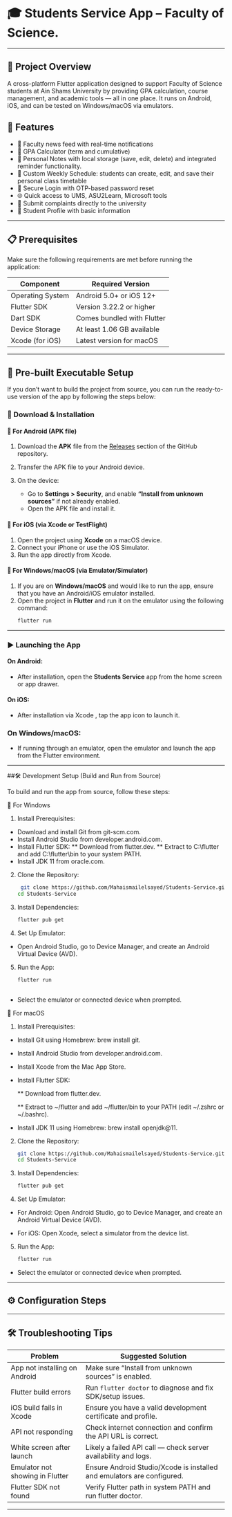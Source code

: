 # 🎓 Students Service App – Faculty of Science.

---

## 📘 Project Overview

A cross-platform Flutter application designed to support Faculty of Science students at Ain Shams University by providing GPA calculation, course management, and academic tools — all in one place. It runs on Android, iOS, and can be tested on Windows/macOS via emulators.

## 📱 Features

- 📢 Faculty news feed with real-time notifications  
- 🧮 GPA Calculator (term and cumulative)  
- 📝 Personal Notes with local storage (save, edit, delete) and integrated reminder functionality.
- 📅 Custom Weekly Schedule: students can create, edit, and save their personal class timetable  
- 🔐 Secure Login with OTP-based password reset  
- 🌐 Quick access to UMS, ASU2Learn, Microsoft tools  
- 📨 Submit complaints directly to the university  
- 👤 Student Profile with basic information

---

## 📋 Prerequisites

Make sure the following requirements are met before running the application:

| Component        | Required Version           |
| -----------------| -------------------------- |
| Operating System | Android 5.0+ or iOS 12+    |
| Flutter SDK      | Version 3.22.2 or higher   |
| Dart SDK         | Comes bundled with Flutter |
| Device Storage   | At least 1.06 GB available |
| Xcode (for iOS)  | Latest version for macOS   |

---

## 🚀 Pre-built Executable Setup

If you don’t want to build the project from source, you can run the ready-to-use version of the app by following the steps below:


### 📅 Download & Installation

#### 🔹 For Android (APK file)

1. Download the **APK** file from the [Releases](https://github.com/Mahaismailelsayed/Students-Service/releases) section of the GitHub repository.
2. Transfer the APK file to your Android device.
3. On the device:

   * Go to **Settings > Security**, and enable **“Install from unknown sources”** if not already enabled.
   * Open the APK file and install it.

#### 🔹 For iOS (via Xcode or TestFlight)

1. Open the project using **Xcode** on a macOS device.
2. Connect your iPhone or use the iOS Simulator.
3. Run the app directly from Xcode.

#### 🔹 For Windows/macOS (via Emulator/Simulator)

1. If you are on **Windows/macOS** and would like to run the app, ensure that you have an Android/iOS emulator installed.
2. Open the project in **Flutter** and run it on the emulator using the following command:
   ```bash
   flutter run

---

### ▶️ Launching the App

#### On Android:

* After installation, open the **Students Service** app from the home screen or app drawer.

#### On iOS:

* After installation via Xcode , tap the app icon to launch it.

### On Windows/macOS:

* If running through an emulator, open the emulator and launch the app from the Flutter environment.

---

##🛠️ Development Setup (Build and Run from Source)

To build and run the app from source, follow these steps:

🔹 For Windows

1. Install Prerequisites:
  * Download and install Git from git-scm.com.
  *  Install Android Studio from developer.android.com.
  *   Install Flutter SDK:
    ** Download from flutter.dev.
    ** Extract to C:\flutter and add C:\flutter\bin to your system PATH.
  * Install JDK 11 from oracle.com.

2. Clone the Repository:
   ```bash
    git clone https://github.com/Mahaismailelsayed/Students-Service.git
   cd Students-Service

3. Install Dependencies:
   ```bash
   flutter pub get

4. Set Up Emulator:

  * Open Android Studio, go to Device Manager, and create an Android Virtual Device (AVD).

5. Run the App:
   ```bash
   flutter run
  
  * Select the emulator or connected device when prompted.


🔹 For macOS

1. Install Prerequisites:

* Install Git using Homebrew: brew install git.
* Install Android Studio from developer.android.com.

* Install Xcode from the Mac App Store.

* Install Flutter SDK:

  ** Download from flutter.dev.

  ** Extract to ~/flutter and add ~/flutter/bin to your PATH (edit ~/.zshrc or ~/.bashrc).

* Install JDK 11 using Homebrew: brew install openjdk@11.

2. Clone the Repository:
   ```bash
   git clone https://github.com/Mahaismailelsayed/Students-Service.git
   cd Students-Service

3. Install Dependencies:
   ```bash
   flutter pub get

4. Set Up Emulator:

 * For Android: Open Android Studio, go to Device Manager, and create an Android Virtual Device (AVD).

 * For iOS: Open Xcode, select a simulator from the device list.

5. Run the App:
   ```bash
   flutter run

 * Select the emulator or connected device when prompted.

---

## ⚙️ Configuration Steps



---

## 🛠️ Troubleshooting Tips

| Problem                         | Suggested Solution                                                     |
| --------------------------------| --------------------------------------------------------------         |
| App not installing on Android   | Make sure “Install from unknown sources” is enabled.                   |
| Flutter build errors            | Run `flutter doctor` to diagnose and fix SDK/setup issues.             |
| iOS build fails in Xcode        | Ensure you have a valid development certificate and profile.           |
| API not responding              | Check internet connection and confirm the API URL is correct.          |
| White screen after launch       | Likely a failed API call — check server availability and logs.         |
| Emulator not showing in Flutter | Ensure Android Studio/Xcode is installed and emulators are configured. |
|Flutter SDK not found            | Verify Flutter path in system PATH and run flutter doctor.             |

---
